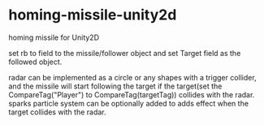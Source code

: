 # homing-missile-unity2d
homing missile for Unity2D

set rb to field to the missile/follower object and set Target field as the followed object.

radar can be implemented as a circle or any shapes with a trigger collider, and the missile will start following the target if the target(set the CompareTag("Player") to CompareTag(targetTag)) collides with the radar.
sparks particle system can be optionally added to adds effect when the target collides with the radar.
